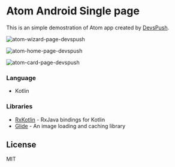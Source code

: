 # Atom Android Single page
This is an simple demostration of Atom app created by [DevsPush].

![atom-wizard-page-devspush](https://decouikit.com/freebies/android-atom/atom-wizard-layout-devspush.jpg)

![atom-home-page-devspush](https://decouikit.com/freebies/android-atom/atom-home-layout-devspush.jpg)

![atom-card-page-devspush](https://decouikit.com/freebies/android-atom/atom-card-layout-devspush.jpg)

### Language
* Kotlin


### Libraries
* [RxKotlin] - RxJava bindings for Kotlin
* [Glide] - An image loading and caching library 


License
----

MIT

   [RxKotlin]: <https://github.com/ReactiveX/RxKotlin>
   [Glide]: <https://github.com/bumptech/glide>

 [DevsPush]: <https://devspush.com/>
